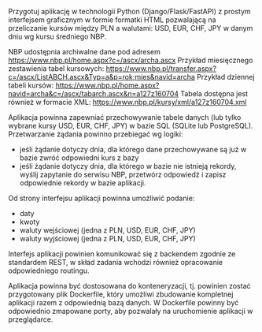 Przygotuj aplikację w technologii Python (Django/Flask/FastAPI) z prostym interfejsem graficznym w formie formatki HTML pozwalającą na przeliczanie kursów między PLN a walutami: USD, EUR, CHF, JPY w danym dniu wg kursu średniego NBP. 

NBP udostępnia archiwalne dane pod adresem https://www.nbp.pl/home.aspx?c=/ascx/archa.ascx
Przykład miesięcznego zestawienia tabel kursowych: https://www.nbp.pl/transfer.aspx?c=/ascx/ListABCH.ascx&Typ=a&p=rok;mies&navid=archa
Przykład dziennej tabeli kursów: https://www.nbp.pl/home.aspx?navid=archa&c=/ascx/tabarch.ascx&n=a127z160704
Tabela dostępna jest również w formacie XML: https://www.nbp.pl/kursy/xml/a127z160704.xml

Aplikacja powinna zapewniać przechowywanie tabele danych (lub tylko wybrane kursy USD, EUR, CHF, JPY) w bazie SQL (SQLite lub PostgreSQL).
Przetwarzanie żądania powinno przebiegać wg logiki:
- jeśli żądanie dotyczy dnia, dla którego dane przechowywane są już w bazie zwróć odpowiedni kurs z bazy
- jeśli żądanie dotyczy dnia, dla którego w bazie nie istnieją rekordy, wyślij zapytanie do serwisu NBP, przetwórz odpowiedź i zapisz odpowiednie rekordy w bazie aplikacji.

Od strony interfejsu aplikacji powinna umożliwić podanie:
- daty
- kwoty
- waluty wejściowej (jedna z PLN, USD, EUR, CHF, JPY)
- waluty wyjściowej (jedna z PLN, USD, EUR, CHF, JPY)

Interfejs aplikacji powinien komunikować się z backendem zgodnie ze standardem REST, w skład zadania wchodzi również opracowanie odpowiedniego routingu.

Aplikacja powinna być dostosowana do konteneryzacji, tj. powinien zostać przygotowany plik Dockerfile, który umożliwi zbudowanie kompletnej aplikacji razem z odpowiednią bazą danych. W Dockerfile powinny być odpowiednio zmapowane porty, aby pozwalały na uruchomienie aplikacji w przeglądarce.
